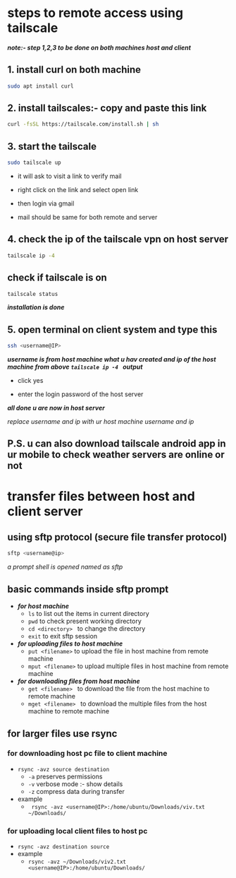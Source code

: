 # steps to remote access using tailscale
***note:- step 1,2,3 to be done on both machines host and client***

## 1. install curl on both machine

```bash
sudo apt install curl
```

## 2. install tailscales:- copy and paste this link 

```bash
curl -fsSL https://tailscale.com/install.sh | sh
```

## 3. start the tailscale 

```bash
sudo tailscale up
```

* it will ask to visit a link to verify mail

* right click on the link and select open link

* then login via gmail

* mail should be same for both remote and server

## 4. check the ip of the tailscale vpn on host server
```bash
tailscale ip -4 
```
## check if tailscale is on 
```bash
tailscale status
```

***installation is done***

## 5. open terminal on client system and type this
```bash
ssh <username@IP>
```
***username is from host machine what u hav created and ip of the host machine from above `tailscale ip -4 ` output***

* click yes

* enter the login password of the host server

***all done u are now in host server***


*replace username and ip with ur host machine username and ip*


## P.S. u can also download tailscale android app in ur mobile to check weather servers are online or not


# transfer files between host and client server
## using sftp protocol (secure file transfer protocol)
```bash
sftp <username@ip>
```
*a prompt shell is opened named as sftp*

## basic commands inside sftp prompt
- ***for host machine***
  - `ls` to list out the items in current directory
  - `pwd` to check present working directory
  - `cd <directory> ` to change the directory
  - `exit` to exit sftp session
- ***for uploading files to host machine***
  - `put <filename>` to upload the file in host machine from remote machine
  - `mput <filename>` to upload multiple files in host machine from remote machine
- ***for downloading files from host machine***
  - `get <filename> ` to download the file from the host machine to remote machine
  - `mget <filename> ` to download the multiple files from the host machine to remote machine
 
## for larger files use rsync
### for downloading host pc file to client machine
- `rsync -avz source destination`
  - `-a` preserves permissions
  - `-v` verbose mode :- show details
  - `-z` compress data during transfer
- example
  - ` rsync -avz <username@IP>:/home/ubuntu/Downloads/viv.txt ~/Downloads/`
      
### for uploading local client files to host pc
- `rsync -avz destination source`
- example
  - `rsync -avz ~/Downloads/viv2.txt <username@IP>:/home/ubuntu/Downloads/ `
